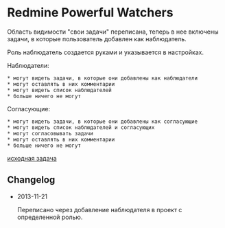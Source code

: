 Redmine Powerful Watchers
=========================

Область видимости "свои задачи" переписана, теперь в нее включены
задачи, в которые пользователь добавлен как наблюдатель.

Роль наблюдатель создается руками и указывается в настройках.

Наблюдатели:

    * могут видеть задачи, в которые они добавлены как наблюдатели
    * могут оставлять в них комментарии
    * могут видеть список наблюдателей
    * больше ничего не могут

Согласующие:

    * могут видеть задачи, в которые они добавлены как согласующие
    * могут видеть список наблюдателей и согласующих
    * могут согласовывать задачи
    * могут оставлять в них комментарии
    * больше ничего не могут

[исходная задача](https://http://project.u-k-s.ru/issues/63625)

Changelog
---------

*   2013-11-21

    Переписано через добавление наблюдателя в проект с определенной ролью.
